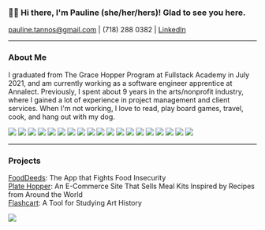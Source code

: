 ### 👋🏻 Hi there, I'm Pauline (she/her/hers)! Glad to see you here. 

pauline.tannos@gmail.com  |  (718) 288 0382  |  <a href="https://www.linkedin.com/in/pauline-tannos/">LinkedIn</a>

<hr />

### About Me

I graduated from The Grace Hopper Program at Fullstack Academy in July 2021, and am currently working as a software engineer apprentice at Annalect. Previously, I spent about 9 years in the arts/nonprofit industry, where I gained a lot of experience in project management and client services. When I'm not working, I love to read, play board games, travel, cook, and hang out with my dog. 

<img src="https://img.shields.io/badge/JavaScript-F7DF1E?style=for-the-badge&logo=javascript&logoColor=black" /> <img src="https://img.shields.io/badge/TypeScript-007ACC?style=for-the-badge&logo=typescript&logoColor=white" /> <img src="https://img.shields.io/badge/HTML5-E34F26?style=for-the-badge&logo=html5&logoColor=white" /> <img src="https://img.shields.io/badge/CSS3-1572B6?style=for-the-badge&logo=css3&logoColor=white" /> 
<img src="https://img.shields.io/badge/React-20232A?style=for-the-badge&logo=react&logoColor=61DAFB" /> <img src="https://img.shields.io/badge/Redux-593D88?style=for-the-badge&logo=redux&logoColor=white" /> <img src="https://img.shields.io/badge/Express.js-000000?style=for-the-badge&logo=express&logoColor=white" /> <img src="https://img.shields.io/badge/Material--UI-0081CB?style=for-the-badge&logo=material-ui&logoColor=white" /> 
<img src='https://camo.githubusercontent.com/f7628921bd2179c7d60146f4299de58775d2ec28bc7cb306c62813baaadee7bc/68747470733a2f2f696d672e736869656c64732e696f2f62616467652f4d6170626f78253230474c2d3135373242363f7374796c653d666f722d7468652d6261646765266c6f676f3d4d6170626f78266c6f676f436f6c6f723d7768697465' />
<img src="https://img.shields.io/badge/Chart.js-FF6384?style=for-the-badge&logo=chartdotjs&logoColor=white" />
<img src="https://img.shields.io/badge/Node.js-339933?style=for-the-badge&logo=nodedotjs&logoColor=white" /> 
<img src='https://img.shields.io/badge/npm-CB3837?style=for-the-badge&logo=npm&logoColor=white' />
<img src="https://img.shields.io/badge/PostgreSQL-316192?style=for-the-badge&logo=postgresql&logoColor=white" /> <img src="https://img.shields.io/badge/GraphQl-E10098?style=for-the-badge&logo=graphql&logoColor=white" /> <img src="https://img.shields.io/badge/firebase-ffca28?style=for-the-badge&logo=firebase&logoColor=black" /> <img src="https://img.shields.io/badge/Heroku-430098?style=for-the-badge&logo=heroku&logoColor=white" />
<img src="https://img.shields.io/badge/Amazon AWS-{232F3E}?style=for-the-badge&logo=amazonaws&logoColor=white" />
<img src='https://img.shields.io/badge/GitHub-100000?style=for-the-badge&logo=github&logoColor=white' />
<img src='https://img.shields.io/badge/Postman-FF6C37?style=for-the-badge&logo=Postman&logoColor=white' />

<hr /> 

### Projects

<a href="https://capstone-fooddeeds.web.app/">FoodDeeds</a>: The App that Fights Food Insecurity <br/>
<a href="http://plate-hopper.herokuapp.com/">Plate Hopper</a>: An E-Commerce Site That Sells Meal Kits Inspired by Recipes from Around the World<br/>
<a href="https://github.com/ptannos/flashcart">Flashcart</a>: A Tool for Studying Art History 

<img src="https://github-readme-stats.vercel.app/api?username=ptannos" />


